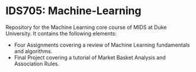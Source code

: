 # IDS705: Machine-Learning

Repository for the Machine Learning core course of MIDS at Duke University. It contains the following elements:
- Four Assignments covering a review of Machine Learning fundamentals and algorithms.
- Final Project covering a tutorial of Market Basket Analysis and Association Rules.
